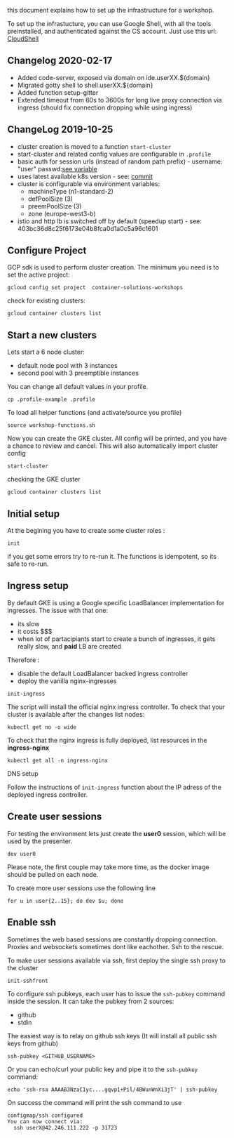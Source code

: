 this document explains how to set up the infrastructure for a workshop.

To set up the infrastucture, you can use Google Shell, with all the tools
preinstalled, and authenticated against the CS account.
Just use this url: [CloudShell](https://console.cloud.google.com/cloudshell/open?git_repo=https://github.com/lalyos/k8s-workshop&tutorial=infra-setup.md
)

## Changelog 2020-02-17

- Added code-server, exposed via domain on ide.userXX.${domain}
- Migrated gotty shell to shell.userXX.${domain}
- Added function setup-gitter
- Extended timeout from 60s to 3600s for long live proxy connection via ingress (should fix connection dropping while using ingress)

## ChangeLog 2019-10-25

- cluster creation is moved to a function `start-cluster`
- start-cluster and related config values are configurable in `.profile`
- basic auth for session urls (instead of random path prefix) - username: "user" passwd:[see variable](https://github.com/lalyos/k8s-workshop/blob/master/workshop-functions.sh#L130)
- uses latest available k8s version - see: [commit](https://github.com/lalyos/k8s-workshop/commit/3b1f59f8f444de8daacfd8d48e9efbd05c0773d4#diff-9cdb5a52952540ea9fa5d98c22de2c80R28)
- cluster is configurable via environment variables:
  - machineType (n1-standard-2)
  - defPoolSize (3)
  - preemPoolSize (3)
  - zone (europe-west3-b)
- istio and http lb is switched off by default (speedup start) - see: 403bc36d8c25f6173e04b8fca0d1a0c5a96c1601

## Configure Project

GCP sdk is used to perform cluster creation. The minimum you need is to set the
active project:
```
gcloud config set project  container-solutions-workshops
```

check for existing clusters:
```
gcloud container clusters list
```

## Start a new clusters

Lets start a 6 node cluster:
- default node pool with 3 instances
- second pool with 3 preemptible instances

You can change all default values in your profile.
```
cp .profile-example .profile
```

To load all helper functions (and activate/source you profile)
```
source workshop-functions.sh
```

Now you can create the GKE cluster. All config will be printed,
and you have a chance to review and cancel. This will also automatically import cluster config
```
start-cluster
```

checking the GKE cluster 
```
gcloud container clusters list
```

## Initial setup

At the begining you have to create some cluster roles :
```
init
```

if you get some errors try to re-run it. The functions is idempotent, so its safe to re-run.

## Ingress setup

By default GKE is using a Google specific LoadBalancer implementation for ingresses.
The issue with that one:
- its slow
- it costs $$$
- when lot of partacipiants start to create a bunch of ingresses, it gets really slow, and **paid** LB  are created

Therefore :
- disable the default LoadBalancer backed ingress controller
- deploy the vanilla nginx-ingresses

```
init-ingress
```

The script will install the official nginx ingress controller.
To check that your cluster is available after the changes list nodes:

```
kubectl get no -o wide
```

To check that the nginx ingress is fully deployed, list resources in the **ingress-nginx**

```
kubectl get all -n ingress-nginx
```

DNS setup

 Follow the instructions of `init-ingress` function about the IP adress of the deployed ingress controller.
 

## Create user sessions

For testing the environment lets just create the **user0** session, which will be used by the presenter.

```
dev user0
```
Please note, the first couple may take more time, as the docker image should be pulled on each node.

To create more user sessions use the following line
```
for u in user{2..15}; do dev $u; done
```


## Enable ssh

Sometimes the web based sessions are constantly dropping connection. Proxies and websockets sometimes dont like eachother. Ssh to the rescue.

To make user sessions available via ssh, first deploy the single ssh proxy to the cluster
```
init-sshfront
```

To configure ssh pubkeys, each user has to issue the `ssh-pubkey` command inside the session. It can take the pubkey from 2 sources:
- github
- stdin

The easiest way is to relay on github ssh keys (It will install all public ssh keys from github)
```
ssh-pubkey <GITHUB_USERNAME>
```

Or you can echo/curl your public key and pipe it to the `ssh-pubkey` command:
```
echo 'ssh-rsa AAAAB3NzaC1yc....gqvp1+Pil/4BWunWnXi3jT' | ssh-pubkey
```

On success the command will print the ssh command to use
```
configmap/ssh configured
You can now connect via:
  ssh userX@42.246.111.222 -p 31723
```